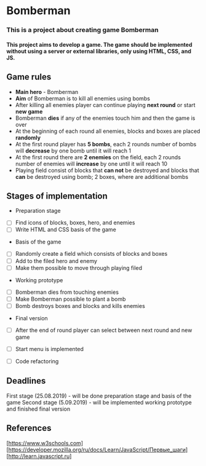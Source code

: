 # Bomberman

### This is a project about creating game Bomberman

#### This project aims to develop a game. The game should be implemented without using a server or external libraries, only using HTML, CSS, and JS.

## Game rules

* **Main hero** - Bomberman
* **Aim** of Bomberman is to kill all enemies using bombs
* After killing all enemies player can continue playing **next round** or start **new game**
* Bomberman **dies** if any of the enemies touch him and then the game is over
* At the beginning of each round all enemies, blocks and boxes are placed **randomly**
* At the first round player has **5 bombs**, each 2 rounds number of bombs will **decrease** by one bomb until it will reach 1
* At the first round there are **2 enemies** on the field, each 2 rounds number of enemies will **increase** by one until it will reach 10
* Playing field consist of blocks that **can not** be destroyed and blocks that **can** be destroyed using bomb; 2 boxes, where are additional bombs


## Stages of implementation

* Preparation stage
- [ ] Find icons of blocks, boxes, hero, and enemies
- [ ] Write HTML and CSS basis of the game

* Basis of the game
- [ ] Randomly create a field which consists of blocks and boxes
- [ ] Add to the filed hero and enemy
- [ ] Make them possible to move through playing filed

* Working prototype
- [ ] Bomberman dies from touching enemies
- [ ] Make Bomberman possible to plant a bomb
- [ ] Bomb destroys boxes and blocks and kills enemies

* Final version
- [ ] After the end of round player can select between next round and new game
- [ ] Start menu is implemented
- [ ] Code refactoring


## Deadlines
First stage (25.08.2019) - will be done preparation stage and basis of the game
Second stage (5.09.2019) - will be implemented working prototype and finished final version

## References
[https://www.w3schools.com]
[https://developer.mozilla.org/ru/docs/Learn/JavaScript/Первые_шаги]
[http://learn.javascript.ru]
